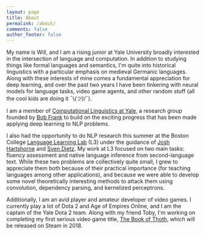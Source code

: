 ```yaml
---
layout: page
title: About
permalink: /about/
comments: false
author_footer: false
---
```


My name is Will, and I am a rising junior at Yale University broadly interested in the intersection of language and computation. In addition to studying things like formal languages and semantics, I'm quite into historical linguistics with a particular emphasis on medieval Germanic languages. Along with these interests of mine comes a fundamental appreciation for deep learning, and over the past two years I have been tinkering with neural models for language tasks, video game agents, and other random stuff (all the cool kids are doing it ¯\\_(ツ)_/¯).

I am a member of [Computational Linguistics at Yale](http://clay.yale.edu/), a research group founded by [Bob Frank](http://ling.yale.edu/people/robert-frank) to build on the exciting progress that has been made applying deep learning to NLP problems.

I also had the opportunity to do NLP research this summer at the Boston College [Language Learning Lab](http://l3atbc.org/) (L3) under the guidance of [Josh Hartshorne](http://www.bc.edu/schools/cas/psych/people/faculty/hartshorne.html) and [Sven Dietz](https://genetics.med.harvard.edu/lab/church/sdietz). My work at L3 focused on two main tasks: fluency assessment and native language inference from second-language text. While these two problems are collectively quite small, I grew to appreciate them both because of their practical importance (for teaching languages among other applications), and because we were able to develop some novel theoretically interesting methods to attack them using convolution, dependency parsing, and kernelized perceptrons.

Additionally, I am an avid player and amateur developer of video games. I currently play a lot of Dota 2 and Age of Empires Online, and I am the captain of the Yale Dota 2 team. Along with my friend Toby, I'm working on completing my first serious video game title, [The Book of Thoth](https://github.com/SnorriDev/thoth), which will be released on Steam in 2018.

